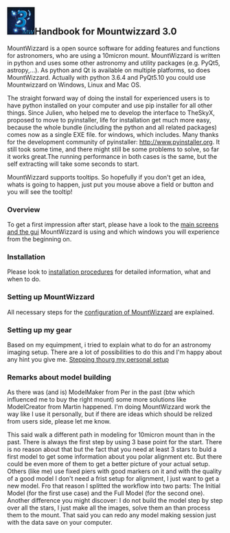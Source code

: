 ## <img src="pics/mw.png" width='64' height='64'/>Handbook for Mountwizzard 3.0

MountWizzard is a open source software for adding features and functions for astronomers,
who are using a 10micron mount. MountWizzard is written in python and uses some other astronomy
and utility packages (e.g. PyQt5, astropy,...). As python and Qt is available on multiple platforms,
so does MountWizzard. Actually with python 3.6.4 and PyQt5.10 you could use Mountwizzard on Windows,
Linux and Mac OS.

The straight forward way of doing the install for experienced users is to have python installed on
your computer and use pip installer for all other things. Since Julien, who helped me to develop the
interface to TheSkyX, proposed to move to pyinstaller, life for installation get much more easy,
because the whole bundle (including the python and all related packages) comes now as a single EXE
file. for windows, which includes. Many thanks for the development community of pyinstaller:
http://www.pyinstaller.org. It still took some time, and there might still be some problems to
solve, so far it works great.The running performance in both cases is the same, but the self
extracting will take some seconds to start.

MountWizzard supports tooltips. So hopefully if you don't get an idea, whats is going to happen,
just put you mouse above a field or button and you will see the tooltip!

### Overview
To get a first impression after start, please have a look to the [main screens and the gui](overview.md)
MountWizzard is using and which windows you will experience from the beginning on.
### Installation
Please look to [installation procedures](installation.md) for detailed information, what and when to do.
### Setting up MountWizzard
All necessary steps for the [configuration of MountWizzard](settings.md) are explained.
### Setting up my gear
Based on my equimpment, i tried to explain what to do for an astronomy imaging setup. There are a lot of
 possibilities to do this and I'm happy about any hint you give me.
 [Stepping thourg my personal setup](./setup_gear/setup_gear.md)

### Remarks about model building
As there was (and is) ModelMaker from Per in the past (btw which influenced me to buy the right mount)
some more solutions like ModelCreator from Martin happened. I'm doing MountWizzard work the way like I
use it personally, but if there are ideas which should be relized from users side, please let me know.

This said walk a different path in modeling for 10micron mount than in the past. There is always the first
step by using 3 base point for the start. There is no reason about that but the fact that you need at least
3 stars to buld a first model to get some information about you polar alignment etc. But there could be even
more of them to get a better picture of your actual setup. Others (like me) use fixed piers with good
markers on it and with the quality of a good model I don't need a frist setup for alignment, I just want
to get a new model. Fro that reason I splitted the workflow into two parts: The Initial Model (for the
first use case) and the Full Model (for the second one). Another difference you might discover: I do not
build the model step by step over all the stars, I just make all the images, solve them an than process
them to the mount. That said you can redo any model making session just with the data save on your computer.



